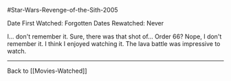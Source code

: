 #Star-Wars-Revenge-of-the-Sith-2005

Date First Watched:  Forgotten
Dates Rewatched:  Never

I...  don't remember it.  Sure, there was that shot of...  Order 66?  Nope, I don't remember it.  I think I enjoyed watching it.  The lava battle was impressive to watch.

---
Back to [[Movies-Watched]]